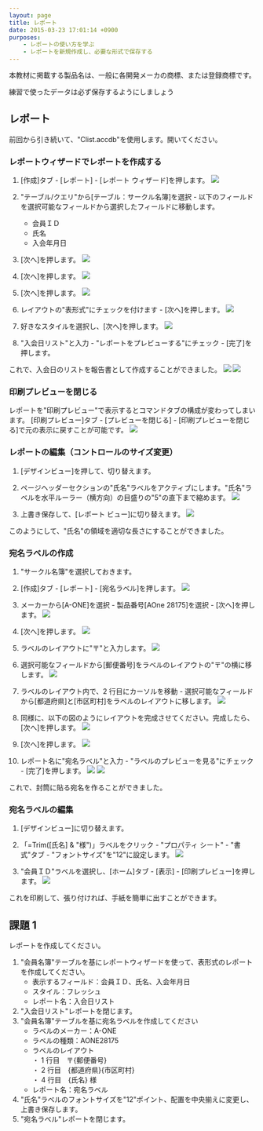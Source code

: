 ```yaml
---
layout: page
title: レポート
date: 2015-03-23 17:01:14 +0900
purposes:
    - レポートの使い方を学ぶ
    - レポートを新規作成し、必要な形式で保存する
---
```


本教材に掲載する製品名は、一般に各開発メーカの商標、または登録商標です。

練習で使ったデータは必ず保存するようにしましょう


レポート
--------------
前回から引き続いて、"Clist.accdb"を使用します。開いてください。

### レポートウィザードでレポートを作成する

1. [作成]タブ - [レポート] - [レポート ウィザード]を押します。
![](list1.png)

2. "テーブル/クエリ"から[テーブル：サークル名簿]を選択 - 以下のフィールドを選択可能なフィールドから選択したフィールドに移動します。
    -   会員ＩＤ
    -   氏名
    -   入会年月日

3. [次へ]を押します。
![](list2.png)

4. [次へ]を押します。
![](list3.png)

5. [次へ]を押します。
![](list4.png)

6. レイアウトの"表形式"にチェックを付けます - [次へ]を押します。
![](list5.png)

7. 好きなスタイルを選択し、[次へ]を押します。
![](list6.png)

8. "入会日リスト"と入力 - "レポートをプレビューする"にチェック - [完了]を押します。

これで、入会日のリストを報告書として作成することができました。
![](list7.png)
![](list8.png)


### 印刷プレビューを閉じる

レポートを"印刷プレビュー"で表示するとコマンドタブの構成が変わってしまいます。 [印刷プレビュー]タブ - [プレビューを閉じる] - [印刷プレビューを閉じる]で元の表示に戻すことが可能です。
![](preview.png)


### レポートの編集（コントロールのサイズ変更）

1. [デザインビュー]を押して、切り替えます。
2. ページヘッダーセクションの"氏名"ラベルをアクティブにします。"氏名"ラベルを水平ルーラー（横方向）の目盛りの"5"の直下まで縮めます。
![](report1.png)

3. 上書き保存して、[レポート ビュー]に切り替えます。
![](report2.png)

このようにして、"氏名"の領域を適切な長さにすることができました。


### 宛名ラベルの作成

1. "サークル名簿"を選択しておきます。
2. [作成]タブ - [レポート] - [宛名ラベル]を押します。
![](postcard1.png)

3. メーカーから[A-ONE]を選択 - 製品番号[AOne 28175]を選択 - [次へ]を押します。
![](postcard2.png)

4. [次へ]を押します。
![](postcard3.png)

5. ラベルのレイアウトに"〒"と入力します。
![](postcard4.png)

6. 選択可能なフィールドから[郵便番号]をラベルのレイアウトの"〒"の横に移します。
![](postcard5.png)

7. ラベルのレイアウト内で、2 行目にカーソルを移動 - 選択可能なフィールドから[都道府県]と[市区町村]をラベルのレイアウトに移します。
![](postcard6.png)

8. 同様に、以下の図のようにレイアウトを完成させてください。完成したら、[次へ]を押します。
![](postcard7.png)

9. [次へ]を押します。
![](postcard8.png)

10. レポート名に"宛名ラベル"と入力 - "ラベルのプレビューを見る"にチェック - [完了]を押します。
![](postcard9.png)
![](postcard10.png)


これで、封筒に貼る宛名を作ることができました。


### 宛名ラベルの編集

1. [デザインビュー]に切り替えます。
2. 「=Trim([氏名] & "様")」ラベルをクリック - "プロパティ シート" - "書式"タブ - "フォントサイズ"を"12"に設定します。
![](editpc1.png)

3. "会員ＩＤ"ラベルを選択し、[ホーム]タブ - [表示] - [印刷プレビュー]を押します。
![](editpc4.png)

これを印刷して、張り付ければ、手紙を簡単に出すことができます。


課題 1
--------------
レポートを作成してください。

1. "会員名簿"テーブルを基にレポートウィザードを使って、表形式のレポートを作成してください。
    -   表示するフィールド：会員ＩＤ、氏名、入会年月日
    -   スタイル：フレッシュ
    -   レポート名：入会日リスト
2. "入会日リスト"レポートを閉じます。
3. "会員名簿"テーブルを基に宛名ラベルを作成してください
    -   ラベルのメーカー：A-ONE
    -   ラベルの種類：AONE28175
    -   ラベルのレイアウト  
   ・ 1 行目　〒{郵便番号}  
   ・ 2 行目　{都道府県}{市区町村}  
   ・ 4 行目　{氏名} 様  
    -   レポート名：宛名ラベル
4. "氏名"ラベルのフォントサイズを"12"ポイント、配置を中央揃えに変更し、上書き保存します。
5. "宛名ラベル"レポートを閉じます。
